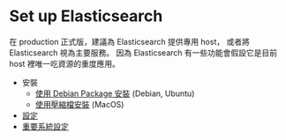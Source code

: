 # Set up Elasticsearch

在 production 正式版，建議為 Elasticsearch 提供專用 host，
或者將 Elasticsearch 視為主要服務。
因為 Elasticsearch 有一些功能會假設它是目前 host 裡唯一吃資源的重度應用。

* 安裝
  * [使用 Debian Package 安裝](install-deb.md) (Debian, Ubuntu)
  * [使用壓縮檔安裝](install-targz.md) (MacOS)
* [設定](settings)
* [重要系統設定](system-config)
